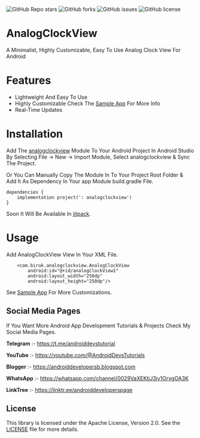 ![GitHub Repo stars](https://img.shields.io/github/stars/BirukBelihu/BrailleTranslator)
![GitHub forks](https://img.shields.io/github/forks/BirukBelihu/BrailleTranslator)
![GitHub issues](https://img.shields.io/github/issues/BirukBelihu/BrailleTranslator)
![GitHub license](https://img.shields.io/github/license/BirukBelihu/BrailleTranslator)

# AnalogClockView

A Minimalist, Highly Customizable, Easy To Use Analog Clock View For Android

# Features

- Lightweight And Easy To Use
- Highly Customizable Check The [Sample App](https://github.com/birukbelihu/AnalogClockView/tree/main/app/) For More Info
- Real-Time Updates

# Installation

Add The [analogclockview](/analogclockview) Module To Your Android Project In Android Studio By Selecting File -> New -> Import Module, Select analogclockview & Sync The Project.

Or You Can Manually Copy The Module In To Your Project Root Folder & Add It As Dependency In Your app Module build.gradle File.


```
dependencies {
    implementation project(': analogclockview')
}
```

Soon It Will Be Available In [jitpack](https://jitpack.io).


# Usage

Add AnalogClockView View In Your XML File.

```
    <com.biruk.analogclockview.AnalogClockView
        android:id="@+id/analogClockView1"
        android:layout_width="250dp"
        android:layout_height="250dp"/>
```

See [Sample App](https://github.com/birukbelihu/AnalogClockView/tree/main/app/) For More Customizations.

## Social Media Pages

If You Want More Android App Development Tutorials & Projects Check My Social Media Pages.

**Telegram** :- https://t.me/androiddevstutorial

**YouTube** :- https://youtube.com/@AndroidDevsTutorials

**Blogger** :- https://androiddevelopersb.blogspot.com

**WhatsApp** :- https://whatsapp.com/channel/0029VaXEKtjJ3jv1OrvgOA3K

**LinkTree** :-
https://linktr.ee/androiddeveloperspage

## License

This library is licensed under the Apache License, Version 2.0. See the [LICENSE](LICENSE) file for more details.
